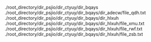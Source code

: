 ./root_directory/dir_psjio/dir_ctyuy/dir_bqays
./root_directory/dir_psjio/dir_ctyuy/dir_bqays/dir_adecw/file_qdh.txt
./root_directory/dir_psjio/dir_ctyuy/dir_bqays/dir_hlxuh
./root_directory/dir_psjio/dir_ctyuy/dir_bqays/dir_hlxuh/file_xmu.txt
./root_directory/dir_psjio/dir_ctyuy/dir_bqays/dir_hlxuh/file_rwf.txt
./root_directory/dir_psjio/dir_ctyuy/dir_bqays/dir_hlxuh/file_zsb.txt